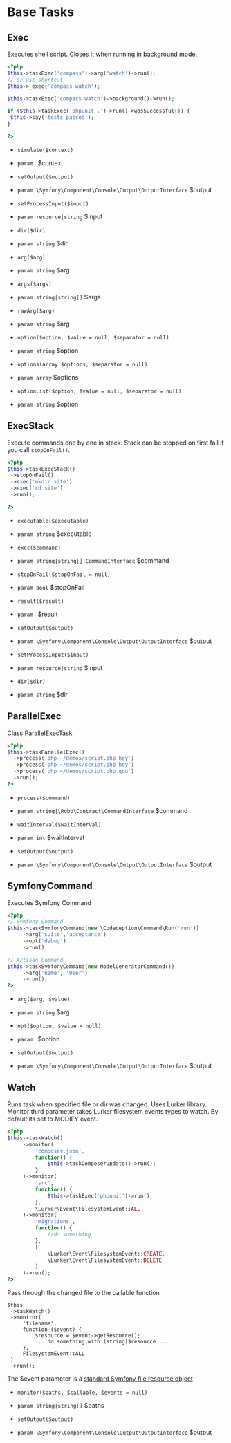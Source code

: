 # Base Tasks
## Exec


Executes shell script. Closes it when running in background mode.

``` php
<?php
$this->taskExec('compass')->arg('watch')->run();
// or use shortcut
$this->_exec('compass watch');

$this->taskExec('compass watch')->background()->run();

if ($this->taskExec('phpunit .')->run()->wasSuccessful()) {
 $this->say('tests passed');
}

?>
```

* `simulate($context)`

 * `param ` $context
* `setOutput($output)`

 * `param \Symfony\Component\Console\Output\OutputInterface` $output
* `setProcessInput($input)`

 * `param resource|string` $input
* `dir($dir)`

 * `param string` $dir
* `arg($arg)`

 * `param string` $arg
* `args($args)`

 * `param string|string[]` $args
* `rawArg($arg)`

 * `param string` $arg
* `option($option, $value = null, $separator = null)`

 * `param string` $option
* `options(array $options, $separator = null)`

 * `param array` $options
* `optionList($option, $value = null, $separator = null)`

 * `param string` $option

## ExecStack


Execute commands one by one in stack.
Stack can be stopped on first fail if you call `stopOnFail()`.

```php
<?php
$this->taskExecStack()
 ->stopOnFail()
 ->exec('mkdir site')
 ->exec('cd site')
 ->run();

?>
```

* `executable($executable)`

 * `param string` $executable
* `exec($command)`

 * `param string|string[]|CommandInterface` $command
* `stopOnFail($stopOnFail = null)`

 * `param bool` $stopOnFail
* `result($result)`

 * `param ` $result
* `setOutput($output)`

 * `param \Symfony\Component\Console\Output\OutputInterface` $output
* `setProcessInput($input)`

 * `param resource|string` $input
* `dir($dir)`

 * `param string` $dir

## ParallelExec


Class ParallelExecTask

``` php
<?php
$this->taskParallelExec()
  ->process('php ~/demos/script.php hey')
  ->process('php ~/demos/script.php hoy')
  ->process('php ~/demos/script.php gou')
  ->run();
?>
```

* `process($command)`

 * `param string|\Robo\Contract\CommandInterface` $command
* `waitInterval($waitInterval)`

 * `param int` $waitInterval
* `setOutput($output)`

 * `param \Symfony\Component\Console\Output\OutputInterface` $output


## SymfonyCommand


Executes Symfony Command

``` php
<?php
// Symfony Command
$this->taskSymfonyCommand(new \Codeception\Command\Run('run'))
     ->arg('suite','acceptance')
     ->opt('debug')
     ->run();

// Artisan Command
$this->taskSymfonyCommand(new ModelGeneratorCommand())
     ->arg('name', 'User')
     ->run();
?>
```

* `arg($arg, $value)`

 * `param string` $arg
* `opt($option, $value = null)`

 * `param ` $option
* `setOutput($output)`

 * `param \Symfony\Component\Console\Output\OutputInterface` $output


## Watch


Runs task when specified file or dir was changed.
Uses Lurker library.
Monitor third parameter takes Lurker filesystem events types to watch.
By default its set to MODIFY event.

``` php
<?php
$this->taskWatch()
     ->monitor(
         'composer.json',
         function() {
             $this->taskComposerUpdate()->run();
         }
     )->monitor(
         'src',
         function() {
             $this->taskExec('phpunit')->run();
         },
         \Lurker\Event\FilesystemEvent::ALL
     )->monitor(
         'migrations',
         function() {
             //do something
         },
         [
             \Lurker\Event\FilesystemEvent::CREATE,
             \Lurker\Event\FilesystemEvent::DELETE
         ]
     )->run();
?>
```

Pass through the changed file to the callable function

```
$this
 ->taskWatch()
 ->monitor(
     'filename',
     function ($event) {
         $resource = $event->getResource();
         ... do something with (string)$resource ...
     },
     FilesystemEvent::ALL
 )
 ->run();
```

The $event parameter is a [standard Symfony file resource object](https://api.symfony.com/3.1/Symfony/Component/Config/Resource/FileResource.html)

* `monitor($paths, $callable, $events = null)`

 * `param string|string[]` $paths
* `setOutput($output)`

 * `param \Symfony\Component\Console\Output\OutputInterface` $output

